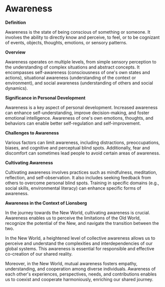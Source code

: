 # Awareness

**Definition**

Awareness is the state of being conscious of something or someone. It involves the ability to directly know and perceive, to feel, or to be cognizant of events, objects, thoughts, emotions, or sensory patterns.

**Overview**

Awareness operates on multiple levels, from simple sensory perception to the understanding of complex situations and abstract concepts. It encompasses self-awareness (consciousness of one's own states and actions), situational awareness (understanding of the context or environment), and social awareness (understanding of others and social dynamics).

**Significance in Personal Development**

Awareness is a key aspect of personal development. Increased awareness can enhance self-understanding, improve decision-making, and foster emotional intelligence. Awareness of one's own emotions, thoughts, and behaviors can enable better self-regulation and self-improvement.

**Challenges to Awareness**

Various factors can limit awareness, including distractions, preoccupations, biases, and cognitive and perceptual blind spots. Additionally, fear and discomfort can sometimes lead people to avoid certain areas of awareness.

**Cultivating Awareness**

Cultivating awareness involves practices such as mindfulness, meditation, reflection, and self-observation. It also includes seeking feedback from others to overcome personal blind spots. Training in specific domains (e.g., social skills, environmental literacy) can enhance specific forms of awareness.

**Awareness in the Context of Lionsberg**

In the journey towards the New World, cultivating awareness is crucial. Awareness enables us to perceive the limitations of the Old World, recognize the potential of the New, and navigate the transition between the two.

In the New World, a heightened level of collective awareness allows us to perceive and understand the complexities and interdependencies of our global systems. This awareness is essential for responsible and effective co-creation of our shared reality.

Moreover, in the New World, mutual awareness fosters empathy, understanding, and cooperation among diverse individuals. Awareness of each other's experiences, perspectives, needs, and contributions enables us to coexist and cooperate harmoniously, enriching our shared journey.